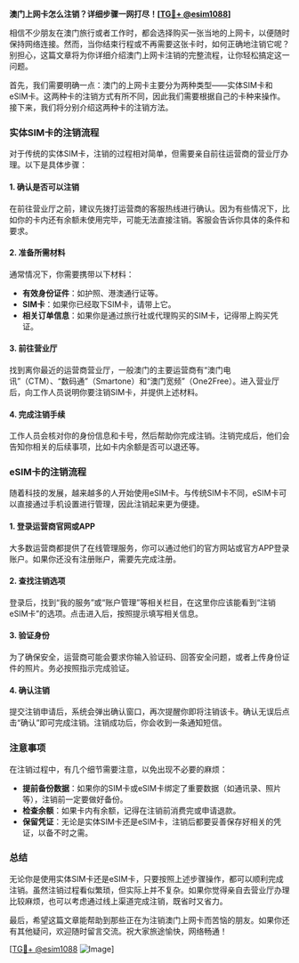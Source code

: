 **澳门上网卡怎么注销？详细步骤一网打尽！[[TG💪+ @esim1088](https://t.me/s/esim1088)]**

相信不少朋友在澳门旅行或者工作时，都会选择购买一张当地的上网卡，以便随时保持网络连接。然而，当你结束行程或不再需要这张卡时，如何正确地注销它呢？别担心，这篇文章将为你详细介绍澳门上网卡注销的完整流程，让你轻松搞定这一问题。

首先，我们需要明确一点：澳门的上网卡主要分为两种类型——实体SIM卡和eSIM卡。这两种卡的注销方式有所不同，因此我们需要根据自己的卡种来操作。接下来，我们将分别介绍这两种卡的注销方法。

### 实体SIM卡的注销流程

对于传统的实体SIM卡，注销的过程相对简单，但需要亲自前往运营商的营业厅办理。以下是具体步骤：

#### 1. 确认是否可以注销
在前往营业厅之前，建议先拨打运营商的客服热线进行确认。因为有些情况下，比如你的卡内还有余额未使用完毕，可能无法直接注销。客服会告诉你具体的条件和要求。

#### 2. 准备所需材料
通常情况下，你需要携带以下材料：
- **有效身份证件**：如护照、港澳通行证等。
- **SIM卡**：如果你已经取下SIM卡，请带上它。
- **相关订单信息**：如果你是通过旅行社或代理购买的SIM卡，记得带上购买凭证。

#### 3. 前往营业厅
找到离你最近的运营商营业厅，一般澳门的主要运营商有“澳门电讯”（CTM）、“数码通”（Smartone）和“澳门宽频”（One2Free）。进入营业厅后，向工作人员说明你要注销SIM卡，并提供上述材料。

#### 4. 完成注销手续
工作人员会核对你的身份信息和卡号，然后帮助你完成注销。注销完成后，他们会告知你相关的后续事项，比如卡内余额是否可以退还等。

### eSIM卡的注销流程

随着科技的发展，越来越多的人开始使用eSIM卡。与传统SIM卡不同，eSIM卡可以直接通过手机设置进行管理，因此注销起来更为便捷。

#### 1. 登录运营商官网或APP
大多数运营商都提供了在线管理服务，你可以通过他们的官方网站或官方APP登录账户。如果你还没有注册账户，需要先完成注册。

#### 2. 查找注销选项
登录后，找到“我的服务”或“账户管理”等相关栏目，在这里你应该能看到“注销eSIM卡”的选项。点击进入后，按照提示填写相关信息。

#### 3. 验证身份
为了确保安全，运营商可能会要求你输入验证码、回答安全问题，或者上传身份证件的照片。务必按照指示完成验证。

#### 4. 确认注销
提交注销申请后，系统会弹出确认窗口，再次提醒你即将注销该卡。确认无误后点击“确认”即可完成注销。注销成功后，你会收到一条通知短信。

### 注意事项

在注销过程中，有几个细节需要注意，以免出现不必要的麻烦：

- **提前备份数据**：如果你的SIM卡或eSIM卡绑定了重要数据（如通讯录、照片等），注销前一定要做好备份。
- **检查余额**：如果卡内有余额，记得在注销前消费完或申请退款。
- **保留凭证**：无论是实体SIM卡还是eSIM卡，注销后都要妥善保存好相关的凭证，以备不时之需。

### 总结

无论你是使用实体SIM卡还是eSIM卡，只要按照上述步骤操作，都可以顺利完成注销。虽然注销过程看似繁琐，但实际上并不复杂。如果你觉得亲自去营业厅办理比较麻烦，也可以考虑通过线上渠道完成注销，既省时又省力。

最后，希望这篇文章能帮助到那些正在为注销澳门上网卡而苦恼的朋友。如果你还有其他疑问，欢迎随时留言交流。祝大家旅途愉快，网络畅通！

[[TG💪+ @esim1088](https://t.me/s/esim1088) ![Image](https://i.postimg.cc/4NQfJmqS/Snipaste-2025-05-13-00-14-12.png)]